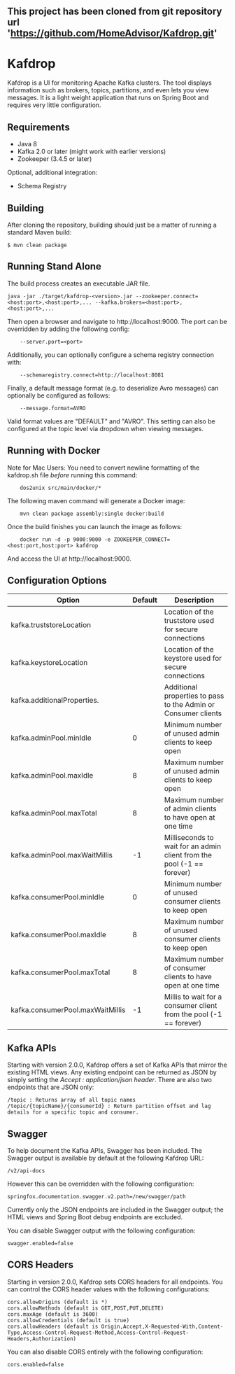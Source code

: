## This project has been cloned from git repository url 'https://github.com/HomeAdvisor/Kafdrop.git'

# Kafdrop

Kafdrop is a UI for monitoring Apache Kafka clusters. The tool displays information such as brokers, topics, partitions, and even lets you view messages. It is a light weight application that runs on Spring Boot and requires very little configuration.

## Requirements

* Java 8
* Kafka 2.0 or later (might work with earlier versions)
* Zookeeper (3.4.5 or later)

Optional, additional integration:

* Schema Registry

## Building

After cloning the repository, building should just be a matter of running a standard Maven build:

```
$ mvn clean package
```

## Running Stand Alone

The build process creates an executable JAR file.  

```
java -jar ./target/kafdrop-<version>.jar --zookeeper.connect=<host:port>,<host:port>,... --kafka.brokers=<host:port>,<host:port>,...
```

Then open a browser and navigate to http://localhost:9000. The port can be overridden by adding the following config:

```
    --server.port=<port>
```

Additionally, you can optionally configure a schema registry connection with:
```
    --schemaregistry.connect=http://localhost:8081
```

Finally, a default message format (e.g. to deserialize Avro messages) can optionally be configured as follows:
```
    --message.format=AVRO
```
Valid format values are "DEFAULT" and "AVRO". This setting can also be configured at the topic level via dropdown when viewing messages.

## Running with Docker

Note for Mac Users: You need to convert newline formatting of the kafdrop.sh file *before* running this command:

```
    dos2unix src/main/docker/*
```

The following maven command will generate a Docker image:

```
    mvn clean package assembly:single docker:build
```


Once the build finishes you can launch the image as follows:

```
    docker run -d -p 9000:9000 -e ZOOKEEPER_CONNECT=<host:port,host:port> kafdrop
```

And access the UI at http://localhost:9000.

## Configuration Options

| Option                                | Default | Description                                                            | 
| ------------------------------------- | ------- | ---------------------------------------------------------------------- |
| kafka.truststoreLocation              |         | Location of the truststore used for secure connections                 |
| kafka.keystoreLocation                |         | Location of the keystore used for secure connections                   |
| kafka.additionalProperties.<property> |         | Additional properties to pass to the Admin or Consumer clients         |
| kafka.adminPool.minIdle               | 0       | Minimum number of unused admin clients to keep open                    |
| kafka.adminPool.maxIdle               | 8       | Maximum number of unused admin clients to keep open                    |
| kafka.adminPool.maxTotal              | 8       | Maximum number of admin clients to have open at one time               |
| kafka.adminPool.maxWaitMillis         | -1      | Milliseconds to wait for an admin client from the pool (-1 == forever) |
| kafka.consumerPool.minIdle            | 0       | Minimum number of unused consumer clients to keep open                 |
| kafka.consumerPool.maxIdle            | 8       | Maximum number of unused consumer clients to keep open                 |
| kafka.consumerPool.maxTotal           | 8       | Maximum number of consumer clients to have open at one time            |
| kafka.consumerPool.maxWaitMillis      | -1      | Millis to wait for a consumer client from the pool (-1 == forever)     |

## Kafka APIs

Starting with version 2.0.0, Kafdrop offers a set of Kafka APIs that mirror the existing HTML views. Any existing endpoint can be returned as JSON by simply setting the *Accept : application/json header*. There are also two endpoints that are JSON only:

    /topic : Returns array of all topic names
    /topic/{topicName}/{consumerId} : Return partition offset and lag details for a specific topic and consumer.

## Swagger

To help document the Kafka APIs, Swagger has been included. The Swagger output is available by default at the following Kafdrop URL:

    /v2/api-docs
    
However this can be overridden with the following configuration:

    springfox.documentation.swagger.v2.path=/new/swagger/path

Currently only the JSON endpoints are included in the Swagger output; the HTML views and Spring Boot debug endpoints are excluded.

You can disable Swagger output with the following configuration:

    swagger.enabled=false

## CORS Headers

Starting in version 2.0.0, Kafdrop sets CORS headers for all endpoints. You can control the CORS header values with the following configurations:

    cors.allowOrigins (default is *)
    cors.allowMethods (default is GET,POST,PUT,DELETE)
    cors.maxAge (default is 3600)
    cors.allowCredentials (default is true)
    cors.allowHeaders (default is Origin,Accept,X-Requested-With,Content-Type,Access-Control-Request-Method,Access-Control-Request-Headers,Authorization)
    
You can also disable CORS entirely with the following configuration:

    cors.enabled=false

